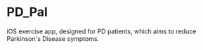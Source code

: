 # PD_Pal

iOS exercise app, designed for PD patients, which aims to reduce Parkinson's Disease symptoms.